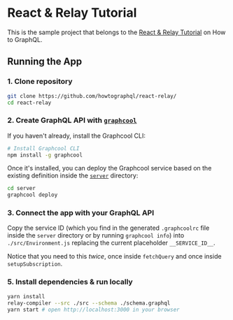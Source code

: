 # React & Relay Tutorial

This is the sample project that belongs to the [React & Relay Tutorial](https://www.howtographql.com/react-relay/0-introduction/) on How to GraphQL.

## Running the App

### 1. Clone repository

```sh
git clone https://github.com/howtographql/react-relay/
cd react-relay
```

### 2. Create GraphQL API with [`graphcool`](https://www.npmjs.com/package/graphcool)

If you haven't already, install the Graphcool CLI:

```sh
# Install Graphcool CLI
npm install -g graphcool
```

Once it's installed, you can deploy the Graphcool service based on the existing definition inside the [`server`](./server) directory:

```sh
cd server
graphcool deploy
```


### 3. Connect the app with your GraphQL API

Copy the service ID (which you find in the generated `.graphcoolrc` file inside the `server` directory or by running `graphcool info`) into `./src/Environment.js` replacing the current placeholder `__SERVICE_ID__`. 

Notice that you need to this _twice_, once inside `fetchQuery` and once inside `setupSubscription`.

### 5. Install dependencies & run locally

```sh
yarn install
relay-compiler --src ./src --schema ./schema.graphql
yarn start # open http://localhost:3000 in your browser
```


